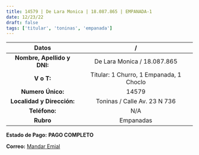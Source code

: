 ```yaml
---
title: 14579 | De Lara Monica | 18.087.865 | EMPANADA-1
date: 12/23/22
draft: false
tags: ['titular', 'toninas', 'empanada']
---
```


|          **Datos**          |                    /                    |
|:---------------------------:|:---------------------------------------:|
| **Nombre, Apellido y DNI:** |       De Lara Monica / 18.087.865       |
|          **V o T:**         | Titular: 1 Churro, 1 Empanada, 1 Choclo |
|      **Numero Único:**      |                  14579                  |
|  **Localidad y Dirección:** |       Toninas / Calle Av. 23 N 736      |
|        **Teléfono:**        |                   N/A                   |
|          **Rubro**          |                Empanadas                |

**Estado de Pago:** **PAGO COMPLETO**

**Correo:** [Mandar Emial](mailto:mon.c233@hotmail.com)
